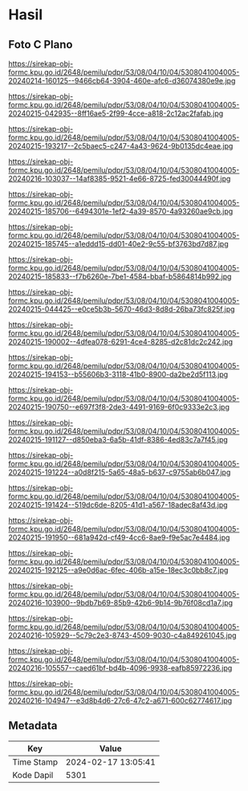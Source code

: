 # Hasil

## Foto C Plano

https://sirekap-obj-formc.kpu.go.id/2648/pemilu/pdpr/53/08/04/10/04/5308041004005-20240214-160125--9466cb64-3904-460e-afc6-d36074380e9e.jpg

https://sirekap-obj-formc.kpu.go.id/2648/pemilu/pdpr/53/08/04/10/04/5308041004005-20240215-042935--8ff16ae5-2f99-4cce-a818-2c12ac2fafab.jpg

https://sirekap-obj-formc.kpu.go.id/2648/pemilu/pdpr/53/08/04/10/04/5308041004005-20240215-193217--2c5baec5-c247-4a43-9624-9b0135dc4eae.jpg

https://sirekap-obj-formc.kpu.go.id/2648/pemilu/pdpr/53/08/04/10/04/5308041004005-20240216-103037--14af8385-9521-4e66-8725-fed30044490f.jpg

https://sirekap-obj-formc.kpu.go.id/2648/pemilu/pdpr/53/08/04/10/04/5308041004005-20240215-185706--6494301e-1ef2-4a39-8570-4a93260ae9cb.jpg

https://sirekap-obj-formc.kpu.go.id/2648/pemilu/pdpr/53/08/04/10/04/5308041004005-20240215-185745--a1eddd15-dd01-40e2-9c55-bf3763bd7d87.jpg

https://sirekap-obj-formc.kpu.go.id/2648/pemilu/pdpr/53/08/04/10/04/5308041004005-20240215-185833--f7b6260e-7be1-4584-bbaf-b5864814b992.jpg

https://sirekap-obj-formc.kpu.go.id/2648/pemilu/pdpr/53/08/04/10/04/5308041004005-20240215-044425--e0ce5b3b-5670-46d3-8d8d-26ba73fc825f.jpg

https://sirekap-obj-formc.kpu.go.id/2648/pemilu/pdpr/53/08/04/10/04/5308041004005-20240215-190002--4dfea078-6291-4ce4-8285-d2c81dc2c242.jpg

https://sirekap-obj-formc.kpu.go.id/2648/pemilu/pdpr/53/08/04/10/04/5308041004005-20240215-194153--b55606b3-3118-41b0-8900-da2be2d5f113.jpg

https://sirekap-obj-formc.kpu.go.id/2648/pemilu/pdpr/53/08/04/10/04/5308041004005-20240215-190750--e697f3f8-2de3-4491-9169-6f0c9333e2c3.jpg

https://sirekap-obj-formc.kpu.go.id/2648/pemilu/pdpr/53/08/04/10/04/5308041004005-20240215-191127--d850eba3-6a5b-41df-8386-4ed83c7a7f45.jpg

https://sirekap-obj-formc.kpu.go.id/2648/pemilu/pdpr/53/08/04/10/04/5308041004005-20240215-191224--a0d8f215-5a65-48a5-b637-c9755ab6b047.jpg

https://sirekap-obj-formc.kpu.go.id/2648/pemilu/pdpr/53/08/04/10/04/5308041004005-20240215-191424--519dc6de-8205-41d1-a567-18adec8af43d.jpg

https://sirekap-obj-formc.kpu.go.id/2648/pemilu/pdpr/53/08/04/10/04/5308041004005-20240215-191950--681a942d-cf49-4cc6-8ae9-f9e5ac7e4484.jpg

https://sirekap-obj-formc.kpu.go.id/2648/pemilu/pdpr/53/08/04/10/04/5308041004005-20240215-192125--a9e0d6ac-6fec-406b-a15e-18ec3c0bb8c7.jpg

https://sirekap-obj-formc.kpu.go.id/2648/pemilu/pdpr/53/08/04/10/04/5308041004005-20240216-103900--9bdb7b69-85b9-42b6-9b14-9b76f08cd1a7.jpg

https://sirekap-obj-formc.kpu.go.id/2648/pemilu/pdpr/53/08/04/10/04/5308041004005-20240216-105929--5c79c2e3-8743-4509-9030-c4a849261045.jpg

https://sirekap-obj-formc.kpu.go.id/2648/pemilu/pdpr/53/08/04/10/04/5308041004005-20240216-105557--caed61bf-bd4b-4096-9938-eafb85972236.jpg

https://sirekap-obj-formc.kpu.go.id/2648/pemilu/pdpr/53/08/04/10/04/5308041004005-20240216-104947--e3d8b4d6-27c6-47c2-a671-600c62774617.jpg


## Metadata

| Key        | Value               |
| ---------- | ------------------- |
| Time Stamp | 2024-02-17 13:05:41 |
| Kode Dapil | 5301                |




